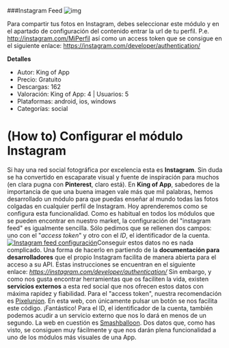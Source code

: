 ###Instagram Feed
![img](http://resources.kingofapp.com/modules/instagramfeed/images/instagramfeed_list.png)

Para compartir tus fotos en Instagram, debes seleccionar este módulo y en el apartado de configuración del contenido entrar la url de tu perfil. P.e. http://instagram.com/MiPerfil así como un access token que se consigue en el siguiente enlace: https://instagram.com/developer/authentication/

**Detalles**
- Autor: King of App
- Precio: Gratuito
- Descargas: 162
- Valoración: King of App: 4 | Usuarios: 5
- Plataformas: android, ios, windows
- Categorías: social


# **(How to) Configurar el módulo Instagram**

Si hay una red social fotográfica por excelencia esta es **Instagram**. Sin duda se ha convertido en escaparate visual y fuente de inspiración para muchos (en clara pugna con **Pinterest**, claro está). En **King of App**, sabedores de la importancia de que una buena imagen vale más que mil palabras, hemos desarrollado un módulo para que puedas enseñar al mundo todas las fotos colgadas en cualquier perfil de Instagram. Hoy aprenderemos como se configura esta funcionalidad. Como es habitual en todos los módulos que se pueden encontrar en nuestro market, la configuración del "instagram feed" es igualmente sencilla. Sólo pedimos que se rellenen dos campos: uno con el "_access token_" y otro con el _ID_, el identificador de la cuenta. [![Instagram feed configuración](http://kingofapp.es/wp-content/uploads/2015/12/Instagram-feed-configuración-300x159.png)](http://kingofapp.es/wp-content/uploads/2015/12/Instagram-feed-configuración.png)Conseguir estos datos no es nada complicado. Una forma de hacerlo en partiendo de la **documentación para desarrolladores** que el propio Instagram facilita de manera abierta para el acceso a su API. Estas instrucciones se encuentran en el siguiente enlace: _https://instagram.com/developer/authentication/_ Sin embargo, y como nos gusta encontrar herramientas que os faciliten la vida, existen **servicios externos** a esta red social que nos ofrecen estos datos con máxima rapidez y fiabilidad. Para el "access token", nuestra recomendación es [Pixelunion](http://instagram.pixelunion.net/). En esta web, con únicamente pulsar un botón se nos facilita este código. ¡Fantástico! Para el ID, el identificador de la cuenta, también podemos acudir a un servicio externo que nos lo dará en menos de un segundo. La web en cuestión es [Smashballoon](https://smashballoon.com/instagram-feed/find-instagram-user-id). Dos datos que, como has visto, se consiguen muy fácilmente y que nos darán plena funcionalidad a uno de los módulos más visuales de una App.